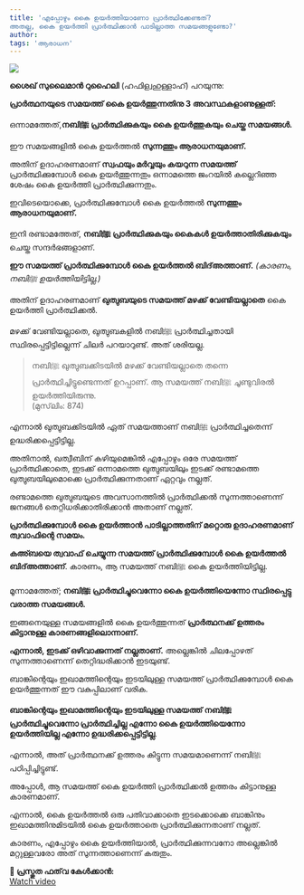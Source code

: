 ```yaml
---
title: 'എപ്പോഴും കൈ ഉയർത്തിയാണോ പ്രാർത്ഥിക്കേണ്ടത്?
അതല്ല, കൈ ഉയർത്തി പ്രാർത്ഥിക്കാൻ പാടില്ലാത്ത സമയങ്ങളുണ്ടോ?'
author:
tags: 'ആരാധന'
---
```


![](https://i.pinimg.com/originals/7c/25/a9/7c25a976f4b6638e440f2afc8519e172.jpg)  



**ശൈഖ് സുലൈമാൻ റുഹൈലി** (ഹഫിള്വഹുള്ളാഹ്) പറയുന്നു:

**പ്രാർത്ഥനയുടെ സമയത്ത് കൈ ഉയർത്തുന്നതിനു 3 അവസ്ഥകളാണുള്ളത്:**

ഒന്നാമത്തേത്,**നബിﷺ പ്രാർത്ഥിക്കുകയും കൈ ഉയർത്തുകയും ചെയ്ത സമയങ്ങൾ.**

ഈ സമയങ്ങളിൽ കൈ ഉയർത്തൽ **സുന്നത്തും ആരാധനയുമാണ്.**

അതിന് ഉദാഹരണമാണ് **സ്വഫയും മർവ്വയും കയറുന്ന സമയത്ത്** പ്രാർത്ഥിക്കുമ്പോൾ കൈ ഉയർത്തുന്നതും ഒന്നാമത്തെ ജംറയിൽ കല്ലെറിഞ്ഞ ശേഷം കൈ ഉയർത്തി പ്രാർത്ഥിക്കുന്നതും.

ഇവിടെയൊക്കെ, പ്രാർത്ഥിക്കുമ്പോൾ കൈ ഉയർത്തൽ **സുന്നത്തും ആരാധനയുമാണ്.**

 ഇനി രണ്ടാമത്തേത്, **നബിﷺ പ്രാർത്ഥിക്കുകയും കൈകൾ ഉയർത്താതിരിക്കുകയും** ചെയ്ത സന്ദർഭങ്ങളാണ്.

**ഈ സമയത്ത് പ്രാർത്ഥിക്കുമ്പോൾ കൈ ഉയർത്തൽ ബിദ്അത്താണ്.**
*(കാരണം, നബിﷺ ഉയർത്തിയിട്ടില്ല.)*

അതിന് ഉദാഹരണമാണ്  **ഖുത്വുബയുടെ സമയത്ത് മഴക്ക് വേണ്ടിയല്ലാതെ** കൈ ഉയർത്തി പ്രാർത്ഥിക്കൽ.

മഴക്ക് വേണ്ടിയല്ലാതെ, ഖുത്വുബകളിൽ നബിﷺ പ്രാർത്ഥിച്ചതായി സ്ഥിരപ്പെട്ടിട്ടില്ലെന്ന് ചിലർ പറയാറുണ്ട്. അത് ശരിയല്ല.

> നബിﷺ ഖുത്വുബക്കിടയിൽ മഴക്ക് വേണ്ടിയല്ലാതെ തന്നെ
> പ്രാർത്ഥിച്ചിട്ടുണ്ടെന്നത് ഉറപ്പാണ്. ആ സമയത്ത് നബിﷺ ചൂണ്ടുവിരൽ
> ഉയർത്തിയിരുന്നു.   
> (മുസ്‌ലിം: 874)

എന്നാൽ ഖുത്വുബക്കിടയിൽ ഏത് സമയത്താണ് നബിﷺ  പ്രാർത്ഥിച്ചതെന്ന് ഉദ്ധരിക്കപ്പെട്ടിട്ടില്ല.

അതിനാൽ, ഖത്വീബിന് കഴിയുമെങ്കിൽ എപ്പോഴും ഒരേ സമയത്ത് പ്രാർത്ഥിക്കാതെ, ഇടക്ക് ഒന്നാമത്തെ ഖുത്വുബയിലും ഇടക്ക് രണ്ടാമത്തെ ഖുത്വുബയിലുമൊക്കെ പ്രാർത്ഥിക്കുന്നതാണ് ഏറ്റവും നല്ലത്.

രണ്ടാമത്തെ ഖുത്വുബയുടെ അവസാനത്തിൽ പ്രാർത്ഥിക്കൽ സുന്നത്താണെന്ന് ജനങ്ങൾ തെറ്റിധരിക്കാതിരിക്കാൻ അതാണ് നല്ലത്.

**പ്രാർത്ഥിക്കുമ്പോൾ കൈ ഉയർത്താൻ പാടില്ലാത്തതിന് മറ്റൊരു ഉദാഹരണമാണ് ത്വവാഫിന്റെ സമയം.**

 **കഅ്ബയെ ത്വവാഫ് ചെയ്യുന്ന സമയത്ത് പ്രാർത്ഥിക്കുമ്പോൾ കൈ ഉയർത്തൽ ബിദ്അത്താണ്**. കാരണം, ആ സമയത്ത് നബിﷺ കൈ ഉയർത്തിയിട്ടില്ല.

മൂന്നാമത്തേത്; **നബിﷺ  പ്രാർത്ഥിച്ചുവെന്നോ  കൈ ഉയർത്തിയെന്നോ സ്ഥിരപ്പെട്ടു വരാത്ത സമയങ്ങൾ.**

ഇങ്ങനെയുള്ള സമയങ്ങളിൽ കൈ ഉയർത്തുന്നത് **പ്രാർത്ഥനക്ക് ഉത്തരം കിട്ടാനുള്ള കാരണങ്ങളിലൊന്നാണ്.**

**എന്നാൽ, ഇടക്ക് 
ഒഴിവാക്കുന്നത് നല്ലതാണ്.** അല്ലെങ്കിൽ ചിലപ്പോഴത് സുന്നത്താണെന്ന് തെറ്റിദ്ധരിക്കാൻ ഇടയുണ്ട്.

ബാങ്കിന്റെയും ഇഖാമത്തിന്റെയും ഇടയിലുള്ള സമയത്ത് പ്രാർത്ഥിക്കുമ്പോൾ കൈ ഉയർത്തുന്നത് ഈ വകുപ്പിലാണ് വരിക.

**ബാങ്കിന്റെയും ഇഖാമത്തിന്റെയും ഇടയിലുള്ള സമയത്ത് നബിﷺ പ്രാർത്ഥിച്ചുവെന്നോ പ്രാർത്ഥിച്ചില്ല എന്നോ കൈ ഉയർത്തിയെന്നോ ഉയർത്തിയില്ല എന്നോ ഉദ്ധരിക്കപ്പെട്ടിട്ടില്ല**.

എന്നാൽ, അത് പ്രാർത്ഥനക്ക് ഉത്തരം കിട്ടുന്ന സമയമാണെന്ന് നബിﷺ പഠിപ്പിച്ചിട്ടുണ്ട്. 

അപ്പോൾ, ആ സമയത്ത് കൈ ഉയർത്തി പ്രാർത്ഥിക്കൽ ഉത്തരം കിട്ടാനുള്ള കാരണമാണ്.

എന്നാൽ, കൈ ഉയർത്തൽ ഒരു പതിവാക്കാതെ ഇടക്കൊക്കെ ബാങ്കിനും ഇഖാമത്തിനുമിടയിൽ കൈ ഉയർത്താതെ പ്രാർത്ഥിക്കുന്നതാണ് നല്ലത്.

കാരണം, എപ്പോഴും കൈ ഉയർത്തിയാൽ, പ്രാർത്ഥിക്കുന്നവനോ അല്ലെങ്കിൽ മറ്റുള്ളവരോ അത് സുന്നത്താണെന്ന് കരുതും.

**🎥 പ്രസ്തുത ഫത്‌വ കേൾക്കാൻ:**  
[Watch video](https://youtu.be/MiTeKeS90pw)